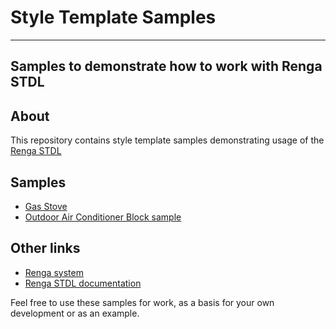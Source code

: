 # Style Template Samples

--------------------------------------------------
Samples to demonstrate how to work with Renga STDL
--------------------------------------------------

About
-----
This repository contains style template samples demonstrating usage of the [Renga STDL](http://help.rengabim.com/stdl/en/index.html)

Samples
-----

- [Gas Stove](https://github.com/RengaSoftware/StyleTemplateSamples/tree/master/GasStove)
- [Outdoor Air Conditioner Block sample](https://github.com/RengaSoftware/StyleTemplateSamples/tree/master/OutdoorAirConditionerUnit)

Other links
-----

- [Renga system](http://rengabim.com/)
- [Renga STDL documentation](http://help.rengabim.com/stdl/en/index.html)


Feel free to use these samples for work, as a basis for your own development or as an example.
